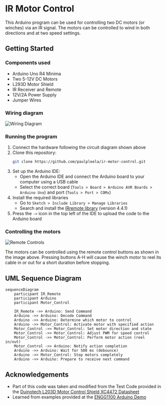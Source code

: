 # IR Motor Control
This Arduino program can be used for controlling two DC motors (or winches) via an IR signal. The motors can be controlled to wind in both directions and at two speed settings.

## Getting Started
### Components used
- Arduino Uno R4 Minima
- Two 5-12V DC Motors
- L293D Motor Shield
- IR Receiver and Remote
- 12V/2A Power Supply
- Jumper Wires

### Wiring diagram
![Wiring Diagram](https://github.com/user-attachments/assets/841539ba-1a62-41a4-807e-327b98a12615)


### Running the program
1. Connect the hardware following the circuit diagram shown above
2. Clone this repository:
    ```bash
    git clone https://github.com/paulpleela/ir-motor-control.git
    ```
3. Set up the Arduino IDE:
    - Open the Arduino IDE and connect the Arduino board to your computer using a USB cable
    - Select the correct board (`Tools > Board > Arduino AVR Boards > Arduino Uno`) and port (`Tools > Port > COMx`)
4. Install the required libraries
    - Go to `Sketch > Include Library > Manage Libraries`
    - Search and install the [IRremote library](https://github.com/Arduino-IRremote/Arduino-IRremote) (version 4.4.1)
6. Press the `->` icon in the top left of the IDE to upload the code to the Arduino board

### Controlling the motors
![Remote Controls](https://github.com/user-attachments/assets/b2a90abd-4b37-4bad-8e87-bf3259e33128)


The motors can be controlled using the remote control buttons as shown in the image above. Pressing buttons A-H will cause the winch motor to reel its cable in or out for a short duration before stopping.

## UML Sequence Diagram

```mermaid
sequenceDiagram
    participant IR_Remote
    participant Arduino
    participant Motor_Control

    IR_Remote ->> Arduino: Send Command
    Arduino ->> Arduino: Decode Command
    Arduino ->> Arduino: Determine which motor to control
    Arduino ->> Motor_Control: Activate motor with specified action
    Motor_Control ->> Motor_Control: Set motor direction and state
    Motor_Control ->> Motor_Control: Adjust PWM for speed control
    Motor_Control ->> Motor_Control: Perform motor action (reel in/out)
    Motor_Control ->> Arduino: Notify action completion
    Arduino ->> Arduino: Wait for 500 ms (debounce)
    Arduino ->> Motor_Control: Stop motors completely
    Arduino ->> Arduino: Prepare to receive next command

```

## Acknowledgements
- Part of this code was taken and modified from the Test Code provided in the [Duinotech L203D Motor Control Shield XC4472 Datasheet](https://www.electusdistribution.com.au/dbdocument/701175/xc4472_manual_14833.pdf)
- Learned from examples provided at the [ENGG1100 Arduino Demo](https://github.com/aburo8/engg1100-demo)

